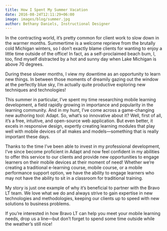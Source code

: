 ```yaml
---
title: How I Spent My Summer Vacation
date: 2016-08-24T12:11:29+06:00
image: images/blog/summer.jpg
author: Bethany Daniels, Instructional Designer
---
```

In the contracting world, it’s pretty common for client work to slow down in the warmer months. Summertime is a welcome reprieve from the brutally cold Michigan winters, so I don’t exactly blame clients for wanting to enjoy a little time outside of the office! In fact, as a self-proclaimed beach bum, I, too, find myself distracted by a hot and sunny day when Lake Michigan is above 70 degrees.

During these slower months, I view my downtime as an opportunity to learn new things. In between those moments of dreamily gazing out the window at the perfectly blue sky, I’m actually quite productive exploring new techniques and technologies!

This summer in particular, I’ve spent my time researching mobile learning development, a field rapidly growing in importance and popularity in the learning community. And in my hunt, I’ve come across a game-changing new authoring tool: Adapt. So, what’s so innovative about it? Well, first of all, it’s a free, intuitive, and open-source web application. But even better, it excels in responsive design, expertly creating learning modules that play well with mobile devices of all makes and models—something that is really important these days.

Thanks to the time I’ve been able to invest in my professional development, I’ve since become proficient in Adapt and now feel confident in my abilities to offer this service to our clients and provide new opportunities to engage learners on their mobile devices at their moment of need! Whether we’re creating a traditional e-learning course, mobile course, or a mobile performance support option, we have the ability to engage learners who may not have the ability to sit in a classroom for traditional training.

My story is just one example of why it’s beneficial to partner with the Bravo LT team. We love what we do and always strive to gain expertise in new technologies and methodologies, keeping our clients up to speed with new solutions to business problems.

If you’re interested in how Bravo LT can help you meet your mobile learning needs, drop us a line—but don’t forget to spend some time outside while the weather’s still nice!
